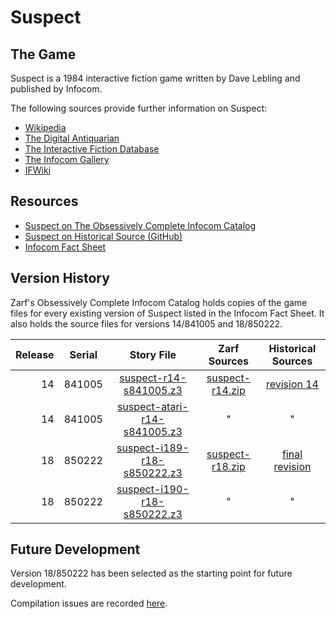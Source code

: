 # Suspect

## The Game

Suspect is a 1984 interactive fiction game written by Dave Lebling and published by Infocom.

The following sources provide further information on Suspect:

* [Wikipedia](https://en.wikipedia.org/wiki/Suspect_(video_game))
* [The Digital Antiquarian](https://www.filfre.net/2013/11/suspect/)
* [The Interactive Fiction Database]()
* [The Infocom Gallery](http://gallery.guetech.org/suspect/suspect.html)
* [IFWiki](http://www.ifwiki.org/index.php/Suspect)

## Resources

* [Suspect on The Obsessively Complete Infocom Catalog](https://eblong.com/infocom/#suspect)
* [Suspect on Historical Source (GitHub)](https://github.com/historicalsource/suspect)
* [Infocom Fact Sheet](http://pdd.if-legends.org/infocom/fact-sheet.txt)

## Version History

Zarf's Obsessively Complete Infocom Catalog holds copies of the game files for every existing version of Suspect listed in the Infocom Fact Sheet. It also holds the source files for versions 14/841005 and 18/850222.

| Release | Serial | Story File                     | Zarf Sources      | Historical Sources |
| -------:|:------:|:------------------------------:|:-----------------:|:------------------:|
|      14 | 841005 |       [suspect-r14-s841005.z3] | [suspect-r14.zip] |      [revision 14] |
|      14 | 841005 | [suspect-atari-r14-s841005.z3] |                 " |                  " |
|      18 | 850222 |  [suspect-i189-r18-s850222.z3] | [suspect-r18.zip] |   [final revision] |
|      18 | 850222 |  [suspect-i190-r18-s850222.z3] |                 " |                  " |

[suspect-r14-s841005.z3]: https://eblong.com/infocom/gamefiles/suspect-r14-s841005.z3
[suspect-r14.zip]: https://eblong.com/infocom/sources/suspect-r14.zip
[revision 14]: https://github.com/historicalsource/suspect/tree/1c8c4fcccba939d7467d8a0d4954278e5588052a

[suspect-atari-r14-s841005.z3]: https://eblong.com/infocom/gamefiles/suspect-atari-r14-s841005.z3

[suspect-i189-r18-s850222.z3]: https://eblong.com/infocom/gamefiles/suspect-i189-r18-s850222.z3
[suspect-r18.zip]: https://eblong.com/infocom/sources/suspect-r18.zip
[final revision]: https://github.com/historicalsource/suspect/tree/1f1c2b156714084d162f0d4f8da5d0f96bb54d0c

[suspect-i190-r18-s850222.z3]: https://eblong.com/infocom/gamefiles/suspect-i190-r18-s850222.z3

## Future Development

Version 18/850222 has been selected as the starting point for future development.

Compilation issues are recorded [here](https://github.com/the-infocom-files/suspect/issues/2).
